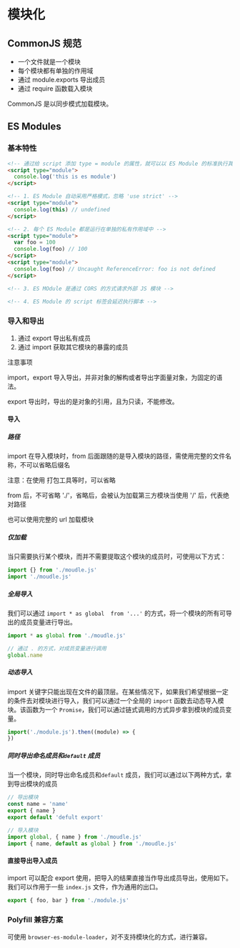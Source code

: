 # 模块化

## CommonJS 规范

- 一个文件就是一个模块
- 每个模块都有单独的作用域
- 通过 module.exports 导出成员
- 通过 require 函数载入模块

CommonJS 是以同步模式加载模块。

## ES Modules

### 基本特性

```html
<!-- 通过给 script 添加 type = module 的属性，就可以以 ES Module 的标准执行其中的 JS 代码 -->
<script type="module">
  console.log('this is es module')
</script>

<!-- 1. ES Module 自动采用严格模式，忽略 'use strict' -->
<script type="module">
  console.log(this) // undefined
</script>

<!-- 2. 每个 ES Module 都是运行在单独的私有作用域中 -->
<script type="module">
  var foo = 100
  console.log(foo) // 100
</script>
<script type="module">
  console.log(foo) // Uncaught ReferenceError: foo is not defined
</script>

<!-- 3. ES MOdule 是通过 CORS 的方式请求外部 JS 模块 -->

<!-- 4. ES Module 的 script 标签会延迟执行脚本 -->
```

### 导入和导出

1. 通过 export 导出私有成员
2. 通过 import 获取其它模块的暴露的成员

注意事项

import，export 导入导出，并非对象的解构或者导出字面量对象，为固定的语法。

export 导出时，导出的是对象的引用，且为只读，不能修改。

#### 导入

##### 路径

import 在导入模块时，from 后面跟随的是导入模块的路径，需使用完整的文件名称，不可以省略后缀名

注意：在使用 打包工具等时，可以省略

from 后，不可省略 './'，省略后，会被认为加载第三方模块当使用 '/' 后，代表绝对路径

也可以使用完整的 url 加载模块

##### 仅加载

当只需要执行某个模块，而并不需要提取这个模块的成员时，可使用以下方式：

```js
import {} from './moudle.js'
import './moudle.js'
```

##### 全局导入

我们可以通过 `import * as global  from '...'` 的方式，将一个模块的所有可导出的成员变量进行导出。

```js
import * as global from './moudle.js'

// 通过 . 的方式，对成员变量进行调用
global.name
```

##### 动态导入

import 关键字只能出现在文件的最顶层。在某些情况下，如果我们希望根据一定的条件去对模块进行导入，我们可以通过一个全局的 `import` 函数去动态导入模块。该函数为一个 `Promise`，我们可以通过链式调用的方式异步拿到模块的成员变量。

``` js
import('./module.js').then((module) => {
})
```

##### 同时导出命名成员和`default` 成员

当一个模块，同时导出命名成员和`default` 成员，我们可以通过以下两种方式，拿到导出模块的成员

```js
// 导出模块
const name = 'name'
export { name }
export default 'defult export'

// 导入模块
import global, { name } from './moudle.js'
import { name, default as global } from './moudle.js'
```

#### 直接导出导入成员

import 可以配合 export 使用，把导入的结果直接当作导出成员导出，使用如下。我们可以作用于一些 `index.js` 文件，作为通用的出口。

```js
export { foo, bar } from './module.js'
```

### Polyfill 兼容方案

可使用 `browser-es-module-loader`，对不支持模块化的方式，进行兼容。

 